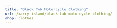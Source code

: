 ```yaml
---
title: "Black Tab Motorcycle Clothing"
url: /barry-island/black-tab-motorcycle-clothing/
shop: clothes
---
```

